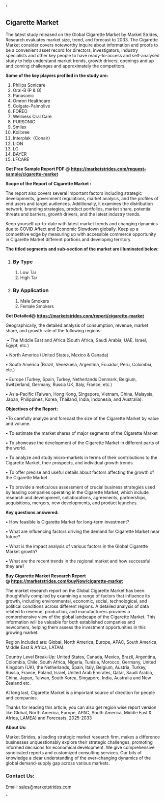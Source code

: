 <p>"</p>
<h2><strong>Cigarette Market</strong></h2>
<p>The latest study released on the Global Cigarette Market by Market Strides, Research evaluates market size, trend, and forecast to 2033. The Cigarette Market consider covers noteworthy inquire about information and proofs to be a convenient asset record for directors, investigators, industry specialists and other key people to have ready-to-access and self-analysed study to help understand market trends, growth drivers, openings and up and coming challenges and approximately the competitors.</p>
<p><strong> Some of the key players profiled in the study are: </strong></p>
<ol>
<li>Philips Sonicare</li>
<li>Oral-B (P &amp; G)</li>
<li>Panasonic</li>
<li>Omron Healthcare</li>
<li>Colgate-Palmolive</li>
<li>FOREO</li>
<li>Wellness Oral Care</li>
<li>PURSONIC</li>
<li>Smilex</li>
<li>Kolibree</li>
<li>Interplak（Conair）</li>
<li>LION</li>
<li>LG</li>
<li>BAYER</li>
<li>LFCARE</li>
</ol>
<p><strong>Get Free Sample Report PDF @ <a href="https://marketstrides.com/request-sample/cigarette-market">https://marketstrides.com/request-sample/cigarette-market</a></strong></p>
<p><strong> Scope of the Report of Cigarette Market : </strong></p>
<p>The report also covers several important factors including strategic developments, government regulations, market analysis, and the profiles of end users and target audiences. Additionally, it examines the distribution network, branding strategies, product portfolios, market share, potential threats and barriers, growth drivers, and the latest industry trends.</p>
<p>Keep yourself up-to-date with latest market trends and changing dynamics due to COVID Affect and Economic Slowdown globally. Keep up a competitive edge by measuring up with accessible commerce opportunity in Cigarette Market different portions and developing territory.</p>
<p><strong> The titled segments and sub-section of the market are illuminated below: </strong></p>
<ol>
<li>
<h3>By Type</h3>
<ol>
<li>Low Tar</li>
<li>High Tar</li>
</ol>
</li>
<li>
<h3>By Application</h3>
<ol>
<li>Male Smokers</li>
<li>Female Smokers</li>
</ol>
</li>
</ol>
<p><strong>Get Detailed@ <a href="https://marketstrides.com/report/cigarette-market">https://marketstrides.com/report/cigarette-market</a></strong></p>
<p>Geographically, the detailed analysis of consumption, revenue, market share, and growth rate of the following regions:</p>
<p>&nbsp;&bull; The Middle East and Africa (South Africa, Saudi Arabia, UAE, Israel, Egypt, etc.)</p>
<p>&bull; North America (United States, Mexico &amp; Canada)</p>
<p>&bull; South America (Brazil, Venezuela, Argentina, Ecuador, Peru, Colombia, etc.)</p>
<p>&bull; Europe (Turkey, Spain, Turkey, Netherlands Denmark, Belgium, Switzerland, Germany, Russia UK, Italy, France, etc.)</p>
<p>&bull; Asia-Pacific (Taiwan, Hong Kong, Singapore, Vietnam, China, Malaysia, Japan, Philippines, Korea, Thailand, India, Indonesia, and Australia).</p>
<p><strong>Objectives of the Report: </strong></p>
<p>&bull;To carefully analyze and forecast the size of the Cigarette Market by value and volume.</p>
<p>&bull; To estimate the market shares of major segments of the Cigarette Market</p>
<p>&bull; To showcase the development of the Cigarette Market in different parts of the world.</p>
<p>&bull; To analyze and study micro-markets in terms of their contributions to the Cigarette Market, their prospects, and individual growth trends.</p>
<p>&bull; To offer precise and useful details about factors affecting the growth of the Cigarette Market</p>
<p>&bull; To provide a meticulous assessment of crucial business strategies used by leading companies operating in the Cigarette Market, which include research and development, collaborations, agreements, partnerships, acquisitions, mergers, new developments, and product launches.</p>
<p><strong>Key questions answered: </strong></p>
<p>&bull; How feasible is Cigarette Market for long-term investment?</p>
<p>&bull; What are influencing factors driving the demand for Cigarette Market near future?</p>
<p>&bull; What is the impact analysis of various factors in the Global Cigarette Market growth?</p>
<p>&bull; What are the recent trends in the regional market and how successful they are?</p>
<p><strong>Buy Cigarette Market Research Report @&nbsp;<a href="https://marketstrides.com/buyNow/cigarette-market">https://marketstrides.com/buyNow/cigarette-market</a></strong></p>
<p>The market research report on the Global Cigarette Market has been thoughtfully compiled by examining a range of factors that influence its growth, including environmental, economic, social, technological, and political conditions across different regions. A detailed analysis of data related to revenue, production, and manufacturers provides a comprehensive view of the global landscape of the Cigarette Market. This information will be valuable for both established companies and newcomers, helping them assess the investment opportunities in this growing market.</p>
<p>Region Included are: Global, North America, Europe, APAC, South America, Middle East &amp; Africa, LATAM.</p>
<p>Country Level Break-Up: United States, Canada, Mexico, Brazil, Argentina, Colombia, Chile, South Africa, Nigeria, Tunisia, Morocco, Germany, United Kingdom (UK), the Netherlands, Spain, Italy, Belgium, Austria, Turkey, Russia, France, Poland, Israel, United Arab Emirates, Qatar, Saudi Arabia, China, Japan, Taiwan, South Korea, Singapore, India, Australia and New Zealand etc.</p>
<p>At long last, Cigarette Market is a important source of direction for people and companies.</p>
<p>Thanks for reading this article; you can also get region wise report version like Global, North America, Europe, APAC, South America, Middle East &amp; Africa, LAMEA) and Forecasts, 2025-2033</p>
<p><strong>About Us: </strong></p>
<p>Market Strides, a leading strategic market research firm, makes a difference businesses unquestionably explore their strategic challenges, promoting informed decisions for economical development. We give comprehensive syndicated reports and customized consulting services. Our bits of knowledge a clear understanding of the ever-changing dynamics of the global demand-supply gap across various markets.</p>
<h3>Contact Us:</h3>
<p>Email: <a href="mailto:sales@marketstrides.com">sales@marketstrides.com</a></p>
<p>"</p>
